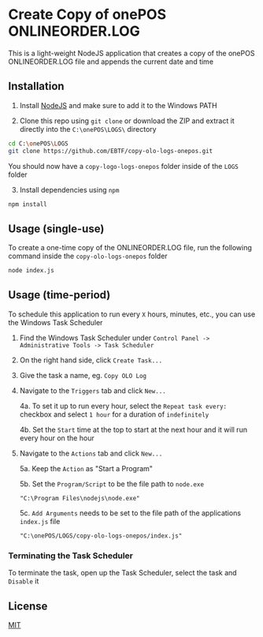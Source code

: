 # Create Copy of onePOS ONLINEORDER.LOG

This is a light-weight NodeJS application that creates a copy of the onePOS ONLINEORDER.LOG file and appends the current date and time

## Installation

1. Install [NodeJS](https://nodejs.org/en/) and make sure to add it to the Windows PATH

2. Clone this repo using `git clone` or download the ZIP and extract it directly into the `C:\onePOS\LOGS\` directory

```sh
cd C:\onePOS\LOGS
git clone https://github.com/EBTF/copy-olo-logs-onepos.git
```

You should now have a `copy-logo-logs-onepos` folder inside of the `LOGS` folder

3. Install dependencies using `npm`

```sh
npm install
```

## Usage (single-use)

To create a one-time copy of the ONLINEORDER.LOG file, run the following command inside the `copy-olo-logs-onepos` folder
```sh
node index.js
```

## Usage (time-period)

To schedule this application to run every `X` hours, minutes, etc., you can use the Windows Task Scheduler

1. Find the Windows Task Scheduler under `Control Panel -> Administrative Tools -> Task Scheduler`

2. On the right hand side, click `Create Task...`

3. Give the task a name, eg. `Copy OLO Log`

4. Navigate to the `Triggers` tab and click `New...`

    4a. To set it up to run every hour, select the `Repeat task every:` checkbox and select `1 hour` for a duration of `indefinitely`

    4b. Set the `Start` time at the top to start at the next hour and it will run every hour on the hour

5. Navigate to the `Actions` tab and click `New...`

    5a. Keep the `Action` as "Start a Program"

    5b. Set the `Program/Script` to be the file path to `node.exe`

    `"C:\Program Files\nodejs\node.exe"`

    5c. `Add Arguments` needs to be set to the file path of the applications `index.js` file

    `"C:\onePOS/LOGS/copy-olo-logs-onepos/index.js"`

### Terminating the Task Scheduler

To terminate the task, open up the Task Scheduler, select the task and `Disable` it


## License
[MIT](https://choosealicense.com/licenses/mit/)